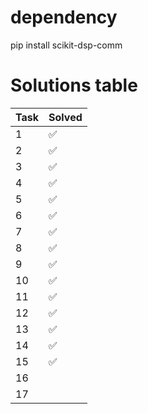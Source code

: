 # dependency
pip install scikit-dsp-comm

# Solutions table

| Task | Solved |
|------|----------|
|  1   | ✅ |
|  2   | ✅ |
|  3   | ✅ |
|  4   | ✅ |
|  5   | ✅ |
|  6   | ✅ |
|  7   | ✅ |
|  8   | ✅ |
|  9   | ✅ |
| 10   | ✅ |
| 11   | ✅ |
| 12   | ✅ |
| 13   | ✅ |
| 14   | ✅ |
| 15   | ✅ |
| 16   ||
| 17   ||
